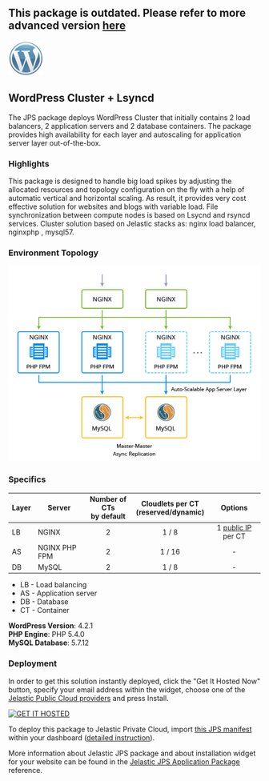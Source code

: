 ## This package is outdated. Please refer to more advanced version [here](https://github.com/jelastic-jps/wordpress-cluster)

[![Wordpress](../images/wp.png)](../wordpress-cluster)

## WordPress Cluster + Lsyncd

The JPS package deploys WordPress Cluster that initially contains 2 load balancers, 2 application servers and 2 database containers. The package provides high availability for each layer and autoscaling for application server layer out-of-the-box.

### Highlights
This package is designed to handle big load spikes by adjusting the allocated resources and topology configuration on the fly with a help of automatic vertical and horizontal scaling. As result, it provides very cost effective solution for websites and blogs with variable load.
File synchronization between compute nodes is based on Lsycnd and rsyncd services. Cluster solution based on Jelastic stacks as: nginx load balancer, nginxphp , mysql57.

### Environment Topology

![wordpress-cluster-topology](../images/wordpress-cluster-topology.png)

### Specifics

Layer                |     Server    | Number of CTs <br/> by default | Cloudlets per CT <br/> (reserved/dynamic) | Options
-------------------- | --------------| :----------------------------: | :---------------------------------------: | :-----:
LB                   |  NGINX        |       2                        |           1 / 8                           | 1 [public IP](https://docs.jelastic.com/public-ipv4) per CT 
AS                   | NGINX PHP FPM |       2                        |           1 / 16                          | -
DB                   |    MySQL      |       2                        |           1 / 8                           | -

* LB - Load balancing
* AS - Application server 
* DB - Database 
* CT - Container

**WordPress Version**: 4.2.1 <br/>
**PHP Engine**: PHP 5.4.0<br/>
**MySQL Database**: 5.7.12

### Deployment

In order to get this solution instantly deployed, click the "Get It Hosted Now" button, specify your email address within the widget, choose one of the [Jelastic Public Cloud providers](https://jelastic.cloud) and press Install.

[![GET IT HOSTED](https://raw.githubusercontent.com/jelastic-jps/jpswiki/master/images/getithosted.png)](https://jelastic.com/install-application/?manifest=https%3A%2F%2Fgithub.com%2Fjelastic-jps%2Fwordpress%2Fraw%2Fmaster%2Fwordpress-cluster%2Fmanifest.jps)

To deploy this package to Jelastic Private Cloud, import [this JPS manifest](../../../raw/master/wordpress-cluster/manifest.jps) within your dashboard ([detailed instruction](https://docs.jelastic.com/environment-export-import#import)).

More information about Jelastic JPS package and about installation widget for your website can be found in the [Jelastic JPS Application Package](https://github.com/jelastic-jps/jpswiki/wiki/Jelastic-JPS-Application-Package) reference.


